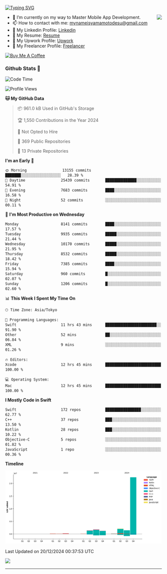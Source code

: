 
[![Typing SVG](https://readme-typing-svg.demolab.com/?lines=Thank+You+For+Visiting!!;You+Are+Welcome✨;I+am+Kyo+Yamamoto;Mobile+Developer)](https://git.io/typing-svg)
<p>
<img align="right" src="https://media.giphy.com/media/26ufdb3cYKwbRtYVW/giphy.gif" style="max-width:100%;" height="150px">

- 🌱 I’m currently on my way to Master Mobile App Development.
- 📫 How to contact with me: mynameisyamamotodesu@gmail.com
- 🔗 My Linkedin Profile: [Linkedin](https://www.linkedin.com/in/kyo-yamamoto-a2ab50239)
- 🔗 My Resume: [Resume](https://www.kickresume.com/cv/rNok4e/)
- 🔗 My Upwork Profile: [Upwork](https://www.upwork.com/freelancers/~01aa9115102bb4af25)
- 🔗 My Freelancer Profile: [Freelancer](https://www.freelancer.com/u/yamamotodesu)

<a href="https://www.buymeacoffee.com/kyoyamamoto" target="_blank"><img src="https://cdn.buymeacoffee.com/buttons/default-orange.png" alt="Buy Me A Coffee" height="41" width="174"></a>

### Github Stats 🥇 
<!--START_SECTION:waka-->
![Code Time](http://img.shields.io/badge/Code%20Time-942%20hrs%2043%20mins-blue)

![Profile Views](http://img.shields.io/badge/Profile%20Views-0-blue)

**🐱 My GitHub Data** 

> 📦 961.0 kB Used in GitHub's Storage 
 > 
> 🏆 1,550 Contributions in the Year 2024
 > 
> 🚫 Not Opted to Hire
 > 
> 📜 369 Public Repositories 
 > 
> 🔑 13 Private Repositories 
 > 
**I'm an Early 🐤** 

```text
🌞 Morning                13155 commits       ███████░░░░░░░░░░░░░░░░░░   28.39 % 
🌆 Daytime                25439 commits       ██████████████░░░░░░░░░░░   54.91 % 
🌃 Evening                7683 commits        ████░░░░░░░░░░░░░░░░░░░░░   16.58 % 
🌙 Night                  52 commits          ░░░░░░░░░░░░░░░░░░░░░░░░░   00.11 % 
```
📅 **I'm Most Productive on Wednesday** 

```text
Monday                   8141 commits        ████░░░░░░░░░░░░░░░░░░░░░   17.57 % 
Tuesday                  9935 commits        █████░░░░░░░░░░░░░░░░░░░░   21.44 % 
Wednesday                10170 commits       █████░░░░░░░░░░░░░░░░░░░░   21.95 % 
Thursday                 8532 commits        █████░░░░░░░░░░░░░░░░░░░░   18.42 % 
Friday                   7385 commits        ████░░░░░░░░░░░░░░░░░░░░░   15.94 % 
Saturday                 960 commits         █░░░░░░░░░░░░░░░░░░░░░░░░   02.07 % 
Sunday                   1206 commits        █░░░░░░░░░░░░░░░░░░░░░░░░   02.60 % 
```


📊 **This Week I Spent My Time On** 

```text
🕑︎ Time Zone: Asia/Tokyo

💬 Programming Languages: 
Swift                    11 hrs 43 mins      ███████████████████████░░   91.90 % 
Other                    52 mins             ██░░░░░░░░░░░░░░░░░░░░░░░   06.84 % 
XML                      9 mins              ░░░░░░░░░░░░░░░░░░░░░░░░░   01.26 % 

🔥 Editors: 
Xcode                    12 hrs 45 mins      █████████████████████████   100.00 % 

💻 Operating System: 
Mac                      12 hrs 45 mins      █████████████████████████   100.00 % 
```

**I Mostly Code in Swift** 

```text
Swift                    172 repos           ████████████████░░░░░░░░░   62.77 % 
C++                      37 repos            ███░░░░░░░░░░░░░░░░░░░░░░   13.50 % 
Kotlin                   28 repos            ███░░░░░░░░░░░░░░░░░░░░░░   10.22 % 
Objective-C              5 repos             ░░░░░░░░░░░░░░░░░░░░░░░░░   01.82 % 
JavaScript               1 repo              ░░░░░░░░░░░░░░░░░░░░░░░░░   00.36 % 
```



**Timeline**

![Lines of Code chart](https://raw.githubusercontent.com/YamamotoDesu/YamamotoDesu/main/assets/bar_graph.png)


 Last Updated on 20/12/2024 00:37:53 UTC
<!--END_SECTION:waka-->

![](https://github-profile-summary-cards.vercel.app/api/cards/profile-details?username=YamamotoDesu&theme=vue)

----

